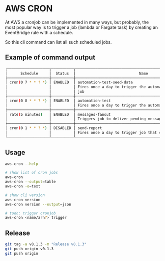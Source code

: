 # AWS CRON

At AWS a cronjob can be implemented in many ways, but probably, the most popular way is to trigger a job (lambda or Fargate task) by creating an EventBridge rule with a schedule.

So this cli command can list all such scheduled jobs.

## Example of command output

```bash
┌───────────────────┬──────────┬───────────────────────────────────────────────────────────┐
│      Schedule     │  Status  │                             Name                          │
├───────────────────┼──────────┼───────────────────────────────────────────────────────────┤
│ cron(0 7 * * ? *) │ ENABLED  │ automation-test-seed-data                                 │
│                   │          │ Fires once a day to trigger the automation-test-seed-data │
│                   │          │ job                                                       │
├───────────────────┼──────────┼───────────────────────────────────────────────────────────┤
│ cron(0 8 * * ? *) │ ENABLED  │ automation-test                                           │
│                   │          │ Fires once a day to trigger the automation-test job       │
├───────────────────┼──────────┼───────────────────────────────────────────────────────────┤
│ rate(5 minutes)   │ ENABLED  │ messages-fanout                                           │
│                   │          │ Triggers job to deliver pending messages                  │
├───────────────────┼──────────┼───────────────────────────────────────────────────────────┤
│ cron(0 1 * * ? *) │ DISABLED │ send-report                                               │
│                   │          │ Fires once a day to trigger job that send daily report    │
└───────────────────┴──────────┴───────────────────────────────────────────────────────────┘
```

## Usage

```bash
aws-cron --help

# show list of cron jobs
aws-cron
aws-cron --output=table
aws-cron -o=text

# show cli version
aws-cron version
aws-cron version --output=json

# todo: trigger cronjob
aws-cron <name/arn?> trigger
```

## Release

```bash
git tag -a v0.1.3 -m "Release v0.1.3"
git push origin v0.1.3
git push origin

```